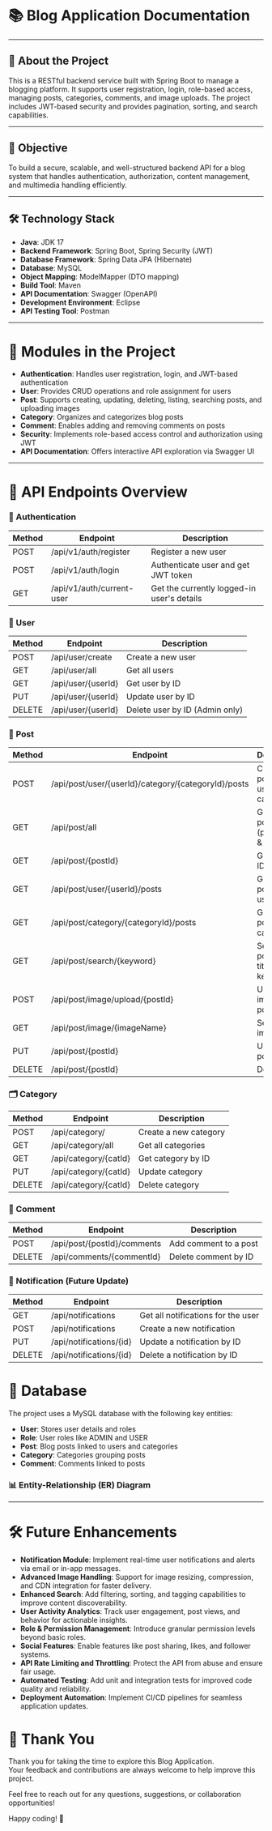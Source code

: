 # 📚 Blog Application Documentation 

---

## 📖 About the Project

This is a RESTful backend service built with Spring Boot to manage a blogging platform. It supports user registration, login, role-based access, managing posts, categories, comments, and image uploads. The project includes JWT-based security and provides pagination, sorting, and search capabilities.

---

## 🎯 Objective

To build a secure, scalable, and well-structured backend API for a blog system that handles authentication, authorization, content management, and multimedia handling efficiently.

---

## 🛠 Technology Stack

- **Java**: JDK 17  
- **Backend Framework**: Spring Boot, Spring Security (JWT)  
- **Database Framework**: Spring Data JPA (Hibernate)  
- **Database**: MySQL  
- **Object Mapping**: ModelMapper (DTO mapping)  
- **Build Tool**: Maven  
- **API Documentation**: Swagger (OpenAPI)  
- **Development Environment**: Eclipse  
- **API Testing Tool**: Postman  

---

# 🧩 Modules in the Project

- **Authentication**: Handles user registration, login, and JWT-based authentication  
- **User**: Provides CRUD operations and role assignment for users  
- **Post**: Supports creating, updating, deleting, listing, searching posts, and uploading images  
- **Category**: Organizes and categorizes blog posts  
- **Comment**: Enables adding and removing comments on posts  
- **Security**: Implements role-based access control and authorization using JWT  
- **API Documentation**: Offers interactive API exploration via Swagger UI   

---

# 🚀 API Endpoints Overview

### 🔐 Authentication

| Method | Endpoint                  | Description                                |
|--------|---------------------------|--------------------------------------------|
| POST   | /api/v1/auth/register     | Register a new user                        |
| POST   | /api/v1/auth/login        | Authenticate user and get JWT token        |
| GET    | /api/v1/auth/current-user | Get the currently logged-in user's details |

### 👤 User

| Method | Endpoint              | Description                    |
|--------|-----------------------|--------------------------------|
| POST   | /api/user/create      | Create a new user              |
| GET    | /api/user/all         | Get all users                  |
| GET    | /api/user/{userId}    | Get user by ID                 |
| PUT    | /api/user/{userId}    | Update user by ID              |
| DELETE | /api/user/{userId}    | Delete user by ID (Admin only) |

### 📝 Post

| Method | Endpoint                                                    | Description                             |
|--------|-------------------------------------------------------------|-----------------------------------------|
| POST   | /api/post/user/{userId}/category/{categoryId}/posts         | Create a post for user and category     |
| GET    | /api/post/all                                               | Get all posts (pagination & sorting)    |
| GET    | /api/post/{postId}                                          | Get post by ID                          |
| GET    | /api/post/user/{userId}/posts                               | Get all posts by a user                 |
| GET    | /api/post/category/{categoryId}/posts                       | Get all posts by category               |
| GET    | /api/post/search/{keyword}                                  | Search posts by title keyword           |
| POST   | /api/post/image/upload/{postId}                             | Upload image for a post                 |
| GET    | /api/post/image/{imageName}                                 | Serve post image                        |
| PUT    | /api/post/{postId}                                          | Update post                             |
| DELETE | /api/post/{postId}                                          | Delete post                             |

### 🗂️ Category

| Method | Endpoint                 | Description           |
|--------|--------------------------|-----------------------|
| POST   | /api/category/           | Create a new category |
| GET    | /api/category/all        | Get all categories    |
| GET    | /api/category/{catId}    | Get category by ID    |
| PUT    | /api/category/{catId}    | Update category       |
| DELETE | /api/category/{catId}    | Delete category       |

### 💬 Comment

| Method | Endpoint                          | Description           |
|--------|-----------------------------------|-----------------------|
| POST   | /api/post/{postId}/comments       | Add comment to a post |
| DELETE | /api/comments/{commentId}         | Delete comment by ID  |

### 🔔 Notification  (Future Update)

| Method | Endpoint                    | Description                         |
|--------|-----------------------------|-------------------------------------|
| GET    | /api/notifications          | Get all notifications for the user  |
| POST   | /api/notifications          | Create a new notification           |
| PUT    | /api/notifications/{id}     | Update a notification by ID         |
| DELETE | /api/notifications/{id}     | Delete a notification by ID         |


# 💾 Database

The project uses a MySQL database with the following key entities:

- **User**: Stores user details and roles  
- **Role**: User roles like ADMIN and USER  
- **Post**: Blog posts linked to users and categories  
- **Category**: Categories grouping posts  
- **Comment**: Comments linked to posts  

### 📊 Entity-Relationship (ER) Diagram


---

# 🛠 Future Enhancements

- **Notification Module**: Implement real-time user notifications and alerts via email or in-app messages.  
- **Advanced Image Handling**: Support for image resizing, compression, and CDN integration for faster delivery.  
- **Enhanced Search**: Add filtering, sorting, and tagging capabilities to improve content discoverability.  
- **User Activity Analytics**: Track user engagement, post views, and behavior for actionable insights.  
- **Role & Permission Management**: Introduce granular permission levels beyond basic roles.  
- **Social Features**: Enable features like post sharing, likes, and follower systems.  
- **API Rate Limiting and Throttling**: Protect the API from abuse and ensure fair usage.  
- **Automated Testing**: Add unit and integration tests for improved code quality and reliability.  
- **Deployment Automation**: Implement CI/CD pipelines for seamless application updates.

# 🙏 Thank You

Thank you for taking the time to explore this Blog Application.  
Your feedback and contributions are always welcome to help improve this project.  

Feel free to reach out for any questions, suggestions, or collaboration opportunities!

Happy coding! 🚀


